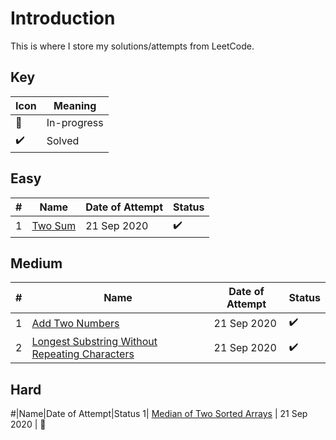 # Introduction
This is where I store my solutions/attempts from LeetCode.

## Key
Icon | Meaning
-|-
💭 | In-progress
✔️ | Solved


## Easy

\#|Name|Date of Attempt|Status
-|-|-|-
1| [Two Sum](/two-sum)|21 Sep 2020|✔️


## Medium
\#|Name|Date of Attempt|Status
-|-|-|-
1| [Add Two Numbers](/add-two-numbers)|21 Sep 2020| ✔️
2| [Longest Substring Without Repeating Characters](/longest-substr) | 21 Sep 2020 | ✔️
 
## Hard
\#|Name|Date of Attempt|Status
1| [Median of Two Sorted Arrays](/median-two-sorted-arrs) | 21 Sep 2020 | 💭
